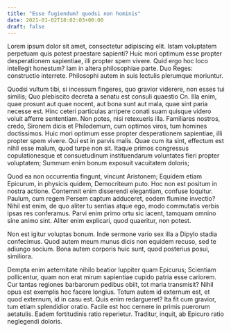 ```yaml
---
title: "Esse fugiendum? quodsi non hominis"
date: 2021-01-02T18:02:03+00:00
draft: false
---
```


Lorem ipsum dolor sit amet, consectetur adipiscing elit. Istam voluptatem
perpetuam quis potest praestare sapienti? Huic mori optimum esse propter
desperationem sapientiae, illi propter spem vivere. Quid ergo hoc loco
intellegit honestum? Iam in altera philosophiae parte. Duo Reges: constructio
interrete. Philosophi autem in suis lectulis plerumque moriuntur.

Quodsi vultum tibi, si incessum fingeres, quo gravior viderere, non esses tui
similis; Quo plebiscito decreta a senatu est consuli quaestio Cn. Illa enim,
quae prosunt aut quae nocent, aut bona sunt aut mala, quae sint paria necesse
est. Hinc ceteri particulas arripere conati suam quisque videro voluit afferre
sententiam. Non potes, nisi retexueris illa. Familiares nostros, credo, Sironem
dicis et Philodemum, cum optimos viros, tum homines doctissimos. Huic mori
optimum esse propter desperationem sapientiae, illi propter spem vivere. Qui
est in parvis malis. Quae cum ita sint, effectum est nihil esse malum, quod
turpe non sit. Itaque primos congressus copulationesque et consuetudinum
instituendarum voluntates fieri propter voluptatem; Summum ením bonum exposuit
vacuitatem doloris;

Quod ea non occurrentia fingunt, vincunt Aristonem; Equidem etiam Epicurum, in
physicis quidem, Democriteum puto. Hoc non est positum in nostra actione.
Contemnit enim disserendi elegantiam, confuse loquitur. Paulum, cum regem
Persem captum adduceret, eodem flumine invectio? Nihil est enim, de quo aliter
tu sentias atque ego, modo commutatis verbis ipsas res conferamus. Parvi enim
primo ortu sic iacent, tamquam omnino sine animo sint. Aliter enim explicari,
quod quaeritur, non potest.

Non est igitur voluptas bonum. Inde sermone vario sex illa a Dipylo stadia
confecimus. Quod autem meum munus dicis non equidem recuso, sed te adiungo
socium. Bona autem corporis huic sunt, quod posterius posui, similiora.

Dempta enim aeternitate nihilo beatior Iuppiter quam Epicurus; Scientiam
pollicentur, quam non erat mirum sapientiae cupido patria esse cariorem. Cur
tantas regiones barbarorum pedibus obiit, tot maria transmisit? Nihil opus est
exemplis hoc facere longius. Totum autem id externum est, et quod externum, id
in casu est. Quis enim redargueret? Ita fit cum gravior, tum etiam splendidior
oratio. Facile est hoc cernere in primis puerorum aetatulis. Eadem fortitudinis
ratio reperietur. Traditur, inquit, ab Epicuro ratio neglegendi doloris.
